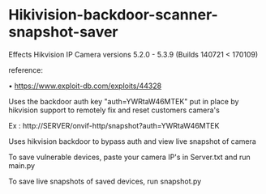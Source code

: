 # Hikivision-backdoor-scanner-snapshot-saver

Effects Hikvision IP Camera versions 5.2.0 - 5.3.9 (Builds 140721 < 170109)

reference:

• https://www.exploit-db.com/exploits/44328

Uses the backdoor auth key "auth=YWRtaW46MTEK" put in place by hikvision support to remotely fix and reset customers camera's

Ex : http://SERVER/onvif-http/snapshot?auth=YWRtaW46MTEK


Uses hikvision backdoor to bypass auth and view live snapshot of camera

To save vulnerable devices, paste your camera IP's in Server.txt and run main.py

To save live snapshots of saved devices, run snapshot.py

